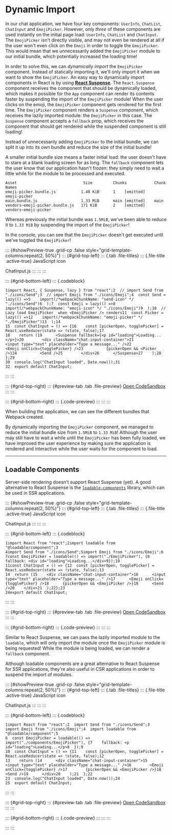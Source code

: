 # Dynamic Import

In our chat application, we have four key components: `UserInfo`,
`ChatList`, `ChatInput` and `EmojiPicker`. However, only *three* of
these components are used instantly on the initial page load:
`UserInfo`, `ChatList` and `ChatInput`. The `EmojiPicker` isn't directly
visible, and may not even be rendered at all if the user won't even
click on the `Emoji` in order to toggle the `EmojiPicker`. This would
mean that we unnecessarily added the `EmojiPicker` module to our initial
bundle, which potentially increased the loading time!

In order to solve this, we can *dynamically import* the `EmojiPicker`
component. Instead of statically importing it, we'll only import it when
we want to show the `EmojiPicker`. An easy way to dynamically import
components in React is by using [**React
Suspense**](https://reactjs.org/docs/concurrent-mode-suspense.html). The
`React.Suspense` component receives the component that should be
dynamically loaded, which makes it possible for the `App` component can
render its contents faster by suspending the import of the `EmojiPicker`
module! When the user clicks on the emoji, the `EmojiPicker` component
gets rendered for the first time. The `EmojiPicker` component renders a
`Suspense` component, which receives the lazily imported module: the
`EmojiPicker` in this case. The `Suspense` component accepts a
`fallback` prop, which receives the component that should get rendered
while the suspended component is still loading!

Instead of unnecessarily adding `EmojiPicker` to the initial bundle, we
can split it up into its own bundle and reduce the size of the initial
bundle!

A smaller initial bundle size means a faster initial load: the user
doesn't have to stare at a blank loading screen for as long. The
`fallback` component lets the user know that our application hasn't
frozen: they simply need to wait a little while for the module to be
processed and executed.

``` {.astro-code .github-dark style="background-color:#24292e;overflow-x:auto" tabindex="0"}
Asset                             Size         Chunks            Chunk Names
emoji-picker.bundle.js           1.48 KiB      1    [emitted]    emoji-picker
main.bundle.js                   1.33 MiB      main [emitted]    main
vendors~emoji-picker.bundle.js   171 KiB       2    [emitted]    vendors~emoji-picker
```

Whereas previously the initial bundle was `1.5MiB`, we've been able to
reduce it to `1.33 MiB` by suspending the import of the `EmojiPicker`!

In the console, you can see that the `EmojiPicker` doesn't get executed
until we've toggled the `EmojiPicker`!

<div>

::: {#showPreview-true .grid-cp .false style="grid-template-columns:repeat(2, 50%)"}
::: {#grid-top-left}
::: {.tab .file-titles}
::: {.file-title .active-true}
JavaScript icon

ChatInput.js
:::
:::
:::

::: {#grid-bottom-left}
::: {.codeblock}

``` {.prism-code .language-jsx style="color:#F8F8F2;background-color:#24292F !important;padding:1rem;border-radius:0;height:100%"}
1import React, { Suspense, lazy } from "react";2  // import Send from "./icons/Send";3  // import Emoji from "./icons/Emoji";4  const Send = lazy(() =>5    import(/*webpackChunkName: "send-icon" */ "./icons/Send")6  );7  const Emoji = lazy(() =>8    import(/*webpackChunkName: "emoji-icon" */ "./icons/Emoji")9  );10  // Lazy load EmojiPicker  when <EmojiPicker /> renders11  const Picker = lazy(() =>12    import(/*webpackChunkName: "emoji-picker" */ "./EmojiPicker")13  );14
15  const ChatInput = () => {16    const [pickerOpen, togglePicker] = React.useReducer(state => !state, false);17
18    return (19      <Suspense fallback={<p id="loading">Loading...</p>}>20        <div className="chat-input-container">21          <input type="text" placeholder="Type a message..." />22          <Emoji onClick={togglePicker} />23          {pickerOpen && <Picker />}24          <Send />25        </div>26      </Suspense>27    );28  };29
30  console.log("ChatInput loaded", Date.now());31
32  export default ChatInput;
```

:::
:::

::: {#grid-top-right}
::: {#preview-tab .tab .file-preview}
[Open CodeSandbox](https://codesandbox.io/embed/dynamicimport-rjcmc)
:::
:::

::: {#grid-bottom-right}
::: {.code-preview}
:::
:::
:::

</div>

When building the application, we can see the different bundles that
Webpack created.

By dynamically importing the `EmojiPicker` component, we managed to
reduce the initial bundle size from `1.5MiB` to `1.33 MiB`! Although the
user may still have to wait a while until the `EmojiPicker` has been
fully loaded, we have improved the user experience by making sure the
application is rendered and interactive while the user waits for the
component to load.

------------------------------------------------------------------------

Loadable Components
-------------------

Server-side rendering doesn't support React Suspense (yet). A good
alternative to React Suspense is the
[`loadable-components`](https://loadable-components.com/docs/getting-started/)
library, which can be used in SSR applications.

<div>

::: {#showPreview-true .grid-cp .false style="grid-template-columns:repeat(2, 50%)"}
::: {#grid-top-left}
::: {.tab .file-titles}
::: {.file-title .active-true}
JavaScript icon

ChatInput.js
:::
:::
:::

::: {#grid-bottom-left}
::: {.codeblock}

``` {.prism-code .language-jsx style="color:#F8F8F2;background-color:#24292F !important;padding:1rem;border-radius:0;height:100%"}
1import React from "react";2import loadable from "@loadable/component";3
4import Send from "./icons/Send";5import Emoji from "./icons/Emoji";6
7const EmojiPicker = loadable(() => import("./EmojiPicker"), {8  fallback: <div id="loading">Loading...</div>9});10
11const ChatInput = () => {12  const [pickerOpen, togglePicker] = React.useReducer(state => !state, false);13
14  return (15    <div className="chat-input-container">16      <input type="text" placeholder="Type a message..." />17      <Emoji onClick={togglePicker} />18      {pickerOpen && <EmojiPicker />}19      <Send />20    </div>21  );22};23
24export default ChatInput;
```

:::
:::

::: {#grid-top-right}
::: {#preview-tab .tab .file-preview}
[Open CodeSandbox](https://codesandbox.io/embed/confident-pond-5bil0)
:::
:::

::: {#grid-bottom-right}
::: {.code-preview}
:::
:::
:::

</div>

Similar to React Suspense, we can pass the lazily imported module to the
`loadable`, which will only import the module once the `EmojiPicker`
module is being requested! While the module is being loaded, we can
render a `fallback` component.

Although loadable components are a great alternative to React Suspense
for SSR applications, they're also useful in CSR applications in order
to suspend the import of modules.

<div>

::: {#showPreview-true .grid-cp .false style="grid-template-columns:repeat(2, 50%)"}
::: {#grid-top-left}
::: {.tab .file-titles}
::: {.file-title .active-true}
JavaScript icon

ChatInput.js
:::
:::
:::

::: {#grid-bottom-left}
::: {.codeblock}

``` {.prism-code .language-jsx style="color:#F8F8F2;background-color:#24292F !important;padding:1rem;border-radius:0;height:100%"}
1import React from "react";2  import Send from "./icons/Send";3  import Emoji from "./icons/Emoji";4  import loadable from "@loadable/component";5
6  const EmojiPicker = loadable(() => import("./components/EmojiPicker"), {7    fallback: <p id="loading">Loading...</p>8  });9
10  const ChatInput = () => {11    const [pickerOpen, togglePicker] = React.useReducer(state => !state, false);12
13    return (14      <div className="chat-input-container">15        <input type="text" placeholder="Type a message..." />16        <Emoji onClick={togglePicker} />17        {pickerOpen && <EmojiPicker />}18        <Send />19      </div>20    );21  };22
23  console.log("ChatInput loaded", Date.now());24
25  export default ChatInput;
```

:::
:::

::: {#grid-top-right}
::: {#preview-tab .tab .file-preview}
[Open
CodeSandbox](https://codesandbox.io/embed/loadablecomponents-qr6md)
:::
:::

::: {#grid-bottom-right}
::: {.code-preview}
:::
:::
:::

</div>
:::
:::
